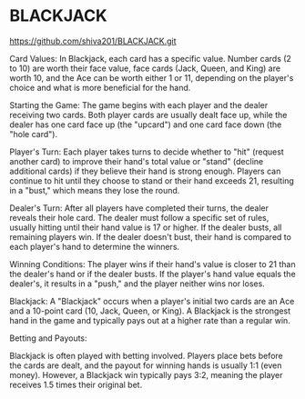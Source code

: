 # BLACKJACK

https://github.com/shiva201/BLACKJACK.git

Card Values: In Blackjack, each card has a specific value. Number cards (2 to 10) are worth their face value, face cards (Jack, Queen, and King) are worth 10, and the Ace can be worth either 1 or 11, depending on the player's choice and what is more beneficial for the hand.

Starting the Game: The game begins with each player and the dealer receiving two cards. Both player cards are usually dealt face up, while the dealer has one card face up (the "upcard") and one card face down (the "hole card").

Player's Turn: Each player takes turns to decide whether to "hit" (request another card) to improve their hand's total value or "stand" (decline additional cards) if they believe their hand is strong enough. Players can continue to hit until they choose to stand or their hand exceeds 21, resulting in a "bust," which means they lose the round.

Dealer's Turn: After all players have completed their turns, the dealer reveals their hole card. The dealer must follow a specific set of rules, usually hitting until their hand value is 17 or higher. If the dealer busts, all remaining players win. If the dealer doesn't bust, their hand is compared to each player's hand to determine the winners.

Winning Conditions: The player wins if their hand's value is closer to 21 than the dealer's hand or if the dealer busts. If the player's hand value equals the dealer's, it results in a "push," and the player neither wins nor loses.

Blackjack: A "Blackjack" occurs when a player's initial two cards are an Ace and a 10-point card (10, Jack, Queen, or King). A Blackjack is the strongest hand in the game and typically pays out at a higher rate than a regular win.

Betting and Payouts:

Blackjack is often played with betting involved. Players place bets before the cards are dealt, and the payout for winning hands is usually 1:1 (even money). However, a Blackjack win typically pays 3:2, meaning the player receives 1.5 times their original bet.

